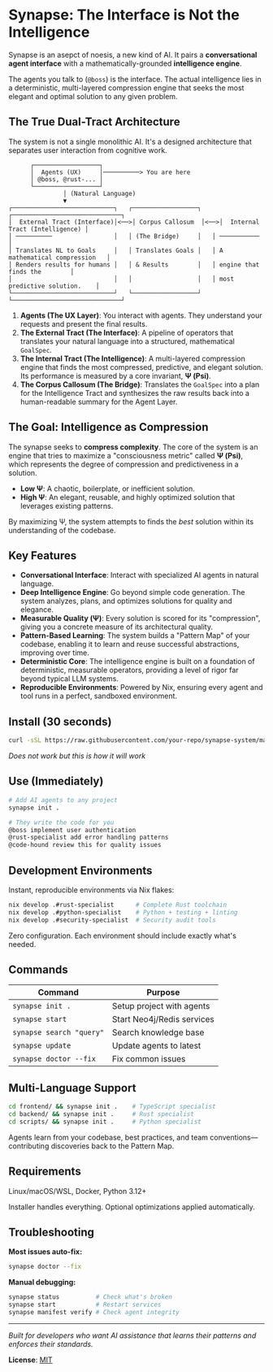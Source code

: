 # Synapse: The Interface is Not the Intelligence

Synapse is an asepct of noesis, a new kind of AI. It pairs a **conversational agent interface** with a mathematically-grounded **intelligence engine**.

The agents you talk to (`@boss`) is the interface. The actual intelligence lies in a deterministic, multi-layered compression engine that seeks the most elegant and optimal solution to any given problem.


## The True Dual-Tract Architecture

The system is not a single monolithic AI. It's a designed architecture that separates user interaction from cognitive work.

```
      ┌──────────────────┐
      │  Agents (UX)     │──────────> You are here
      │ @boss, @rust-... │
      └──────────────────┘
               │ (Natural Language)
               ▼
┌────────────────────────────┐   ┌──────────────────┐   ┌──────────────────────────────┐
│  External Tract (Interface)│<──>│ Corpus Callosum  │<──>│  Internal Tract (Intelligence) │
│ ──────────                 │   │ (The Bridge)     │   │ ───────────                  │
│ Translates NL to Goals     │   │ Translates Goals │   │ A mathematical compression   │
│ Renders results for humans │   │ & Results        │   │ engine that finds the        │
│                            │   │                  │   │ most predictive solution.    │
└────────────────────────────┘   └──────────────────┘   └──────────────────────────────┘
```

1.  **Agents (The UX Layer)**: You interact with agents. They understand your requests and present the final results.
2.  **The External Tract (The Interface)**: A pipeline of operators that translates your natural language into a structured, mathematical `GoalSpec`.
3.  **The Internal Tract (The Intelligence)**: A multi-layered compression engine that finds the most compressed, predictive, and elegant solution. Its performance is measured by a core invariant, **Ψ (Psi)**.
4.  **The Corpus Callosum (The Bridge)**: Translates the `GoalSpec` into a plan for the Intelligence Tract and synthesizes the raw results back into a human-readable summary for the Agent Layer.

## The Goal: Intelligence as Compression

The synapse seeks to **compress complexity**. The core of the system is an engine that tries to maximize a "consciousness metric" called **Ψ (Psi)**, which represents the degree of compression and predictiveness in a solution.

- **Low Ψ**: A chaotic, boilerplate, or inefficient solution.
- **High Ψ**: An elegant, reusable, and highly optimized solution that leverages existing patterns.

By maximizing Ψ, the system attempts to finds the *best* solution within its understanding of the codebase.

## Key Features

- **Conversational Interface**: Interact with specialized AI agents in natural language.
- **Deep Intelligence Engine**: Go beyond simple code generation. The system analyzes, plans, and optimizes solutions for quality and elegance.
- **Measurable Quality (Ψ)**: Every solution is scored for its "compression", giving you a concrete measure of its architectural quality.
- **Pattern-Based Learning**: The system builds a "Pattern Map" of your codebase, enabling it to learn and reuse successful abstractions, improving over time.
- **Deterministic Core**: The intelligence engine is built on a foundation of deterministic, measurable operators, providing a level of rigor far beyond typical LLM systems.
- **Reproducible Environments**: Powered by Nix, ensuring every agent and tool runs in a perfect, sandboxed environment.

## Install (30 seconds)

```bash
curl -sSL https://raw.githubusercontent.com/your-repo/synapse-system/main/install.sh | bash
```

_Does not work but this is how it will work_

## Use (Immediately)

```bash
# Add AI agents to any project
synapse init .

# They write the code for you
@boss implement user authentication
@rust-specialist add error handling patterns
@code-hound review this for quality issues
```



## Development Environments

Instant, reproducible environments via Nix flakes:

```bash
nix develop .#rust-specialist      # Complete Rust toolchain
nix develop .#python-specialist    # Python + testing + linting
nix develop .#security-specialist  # Security audit tools
```

Zero configuration. Each environment should include exactly what's needed.

## Commands

| Command | Purpose |
|---------|---------|
| `synapse init .` | Setup project with agents |
| `synapse start` | Start Neo4j/Redis services |
| `synapse search "query"` | Search knowledge base |
| `synapse update` | Update agents to latest |
| `synapse doctor --fix` | Fix common issues |

## Multi-Language Support

```bash
cd frontend/ && synapse init .    # TypeScript specialist
cd backend/ && synapse init .     # Rust specialist
cd scripts/ && synapse init .     # Python specialist
```

Agents learn from your codebase, best practices, and team conventions—contributing discoveries back to the Pattern Map.

## Requirements

Linux/macOS/WSL, Docker, Python 3.12+

Installer handles everything. Optional optimizations applied automatically.

## Troubleshooting

**Most issues auto-fix:**
```bash
synapse doctor --fix
```

**Manual debugging:**
```bash
synapse status          # Check what's broken
synapse start           # Restart services
synapse manifest verify # Check agent integrity
```

---

*Built for developers who want AI assistance that learns their patterns and enforces their standards.*

**License**: [MIT](LICENSE)
